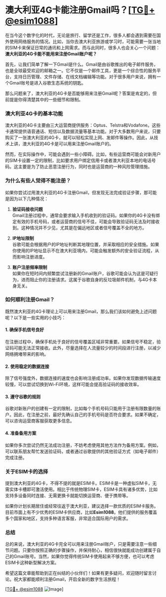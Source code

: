 # 澳大利亚4G卡能注册Gmail吗？[[TG💪+ @esim1088](https://t.me/s/esim1088)]

在当今这个数字化的时代，无论是旅行、留学还是工作，很多人都会遇到需要在国外使用网络服务的情况。比如，当你去澳大利亚旅游或学习时，可能需要一张当地的SIM卡来保证日常的通讯和上网需求。而与此同时，很多人也会关心一个问题：**澳大利亚的4G卡能不能用来注册Gmail账户呢？**

首先，让我们简单了解一下Gmail是什么。Gmail是由谷歌推出的电子邮件服务，也是全球最受欢迎的邮箱之一。它不仅是一个邮件工具，更是一个综合性的服务平台，支持日历管理、文件存储、在线文档编辑等功能。对于很多用户来说，拥有一个Gmail账号是进入谷歌生态系统的钥匙。

那么问题来了，澳大利亚的4G卡是否能够用来注册Gmail呢？答案是肯定的，但前提是你得清楚其中的一些细节和限制。

### **澳大利亚4G卡的基本功能**

澳大利亚的4G卡主要由三大运营商提供服务：Optus、Telstra和Vodafone。这些卡通常提供语音通话、短信以及数据流量等基本功能。对于大多数用户来说，只要购买了一张澳大利亚的4G卡，就可以轻松实现上网、发邮件等操作。因此，从技术上讲，澳大利亚的4G卡是可以用来注册Gmail账户的。

然而，在实际操作中，可能会遇到一些小障碍。比如，有些运营商可能会对新用户的SIM卡设置一定的限制，比如要求用户绑定信用卡或者澳大利亚本地的电话号码。这主要是为了防止恶意注册行为，同时也是运营商的一种风险管理措施。

### **为什么有些人觉得不能注册？**

如果你尝试过用澳大利亚的4G卡注册Gmail，但发现无法完成验证步骤，那可能是因为以下几种情况：

1. **验证码接收问题**  
   Gmail注册过程中，通常会要求输入手机收到的验证码。如果你的4G卡没有绑定有效的手机号码，或者运营商的信号不佳，可能会导致验证码无法及时接收到。这种情况并不少见，尤其是在偏远地区或者信号覆盖不全的地方。

2. **IP地址限制**  
   谷歌可能会根据用户的IP地址判断其地理位置，并采取相应的安全措施。如果你使用的IP地址显示不在澳大利亚境内，可能会触发额外的安全验证流程，从而影响注册进度。

3. **账户注册频率限制**  
   如果你在短时间内频繁尝试注册新的Gmail账户，谷歌可能会认为这是可疑行为，进而阻止你的注册请求。这属于谷歌自身的反垃圾邮件机制，与4G卡本身无关。

### **如何顺利注册Gmail？**

既然澳大利亚的4G卡理论上可以用来注册Gmail，那么我们该如何避免上述问题呢？以下是一些实用的小技巧：

#### **1. 确保手机信号良好**
在注册过程中，确保手机处于良好的信号覆盖区域非常重要。如果信号不稳定，验证码可能无法正常接收。此外，尽量选择在人流量较少的时间段进行注册，以减少网络拥堵带来的影响。

#### **2. 使用稳定的数据连接**
除了信号强度外，数据连接的速度也会影响注册成功率。如果你发现数据传输速度较慢，可以尝试切换到Wi-Fi环境，这样可能会提高验证码的接收效率。

#### **3. 遵守谷歌的规则**
谷歌对新账户的创建有一定的限制，比如每个手机号码只能用于注册有限数量的账户。因此，在注册之前，最好先确认自己的手机号码是否符合要求。如果不确定，可以咨询运营商客服获取更多信息。

#### **4. 准备备用方案**
如果你多次尝试仍然无法成功注册，不妨考虑使用其他方法作为备用方案。例如，可以联系朋友帮忙发送验证码，或者通过谷歌提供的其他验证方式（如电子邮件）完成注册。

### **关于ESIM卡的选择**

提到澳大利亚的4G卡，不得不提的就是ESIM卡。ESIM卡是一种虚拟SIM卡，无需实体卡槽即可激活使用。相比于传统物理SIM卡，ESIM卡具有诸多优势，比如支持多设备同时连接、无需更换卡就能切换运营商、便于携带等。

如果你计划长期居住或经常往返于澳大利亚，建议选择一款优质的ESIM卡服务。目前市面上有不少优秀的ESIM卡供应商，比如**Esim1088**。他们提供的服务覆盖多个国家和地区，支持多种语言客服，非常适合国际用户的需求。

### **总结**

总的来说，澳大利亚的4G卡完全可以用来注册Gmail账户，只是需要注意一些细节问题。只要你按照正确的步骤操作，并保持耐心，相信很快就能成功创建属于自己的Gmail账号。当然，如果你觉得传统SIM卡使用起来不够方便，也可以考虑ESIM卡这种新型解决方案。

希望这篇文章能帮助到正在纠结的小伙伴们！如果有更多疑问，欢迎随时留言讨论。祝大家都能顺利注册Gmail，开启全新的数字生活旅程！

[[TG💪+ @esim1088](https://t.me/s/esim1088) ![Image](https://i.postimg.cc/4NQfJmqS/Snipaste-2025-05-13-00-14-12.png)]